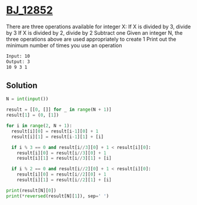 # [BJ_12852](https://acmicpc.net/problem/12852)

There are three operations available for integer X:
  If X is divided by 3, divide by 3
  If X is divided by 2, divide by 2
  Subtract one
Given an integer N, the three operations above are used appropriately to create 1
Print out the minimum number of times you use an operation

```txt
Input: 10
Output: 3
10 9 3 1
```

## Solution

```py
N = int(input())

result = [[0, []] for _ in range(N + 1)]
result[1] = (0, [1])

for i in range(2, N + 1):
  result[i][0] = result[i-1][0] + 1
  result[i][1] = result[i-1][1] + [i]

  if i % 3 == 0 and result[i//3][0] + 1 < result[i][0]:
    result[i][0] = result[i//3][0] + 1
    result[i][1] = result[i//3][1] + [i]

  if i % 2 == 0 and result[i//2][0] + 1 < result[i][0]:
    result[i][0] = result[i//2][0] + 1
    result[i][1] = result[i//2][1] + [i]

print(result[N][0])
print(*reversed(result[N][1]), sep=' ')
```
